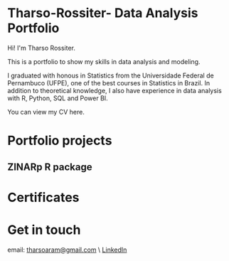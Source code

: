 # Tharso-Rossiter- Data Analysis Portfolio

Hi! I'm Tharso Rossiter.

This is a portfolio to show my skills in data analysis and modeling.

I graduated with honous in Statistics from the  Universidade Federal de Pernambuco (UFPE), one of the best courses in Statistics in Brazil. In addition to theoretical knowledge, I also have experience in data analysis with R, Python, SQL and Power BI.

You can view my CV here.

# Portfolio projects

## ZINARp R package

# Certificates

# Get in touch

email: tharsoaram@gmail.com \\
[LinkedIn](https://www.linkedin.com/in/tharso-rossiter-a03948197/)
